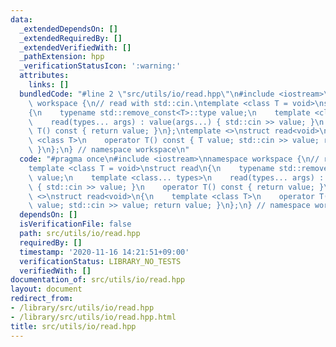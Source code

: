 ```yaml
---
data:
  _extendedDependsOn: []
  _extendedRequiredBy: []
  _extendedVerifiedWith: []
  _pathExtension: hpp
  _verificationStatusIcon: ':warning:'
  attributes:
    links: []
  bundledCode: "#line 2 \"src/utils/io/read.hpp\"\n#include <iostream>\nnamespace\
    \ workspace {\n// read with std::cin.\ntemplate <class T = void>\nstruct read\n\
    {\n    typename std::remove_const<T>::type value;\n    template <class... types>\n\
    \    read(types... args) : value(args...) { std::cin >> value; }\n    operator\
    \ T() const { return value; }\n};\ntemplate <>\nstruct read<void>\n{\n    template\
    \ <class T>\n    operator T() const { T value; std::cin >> value; return value;\
    \ }\n};\n} // namespace workspace\n"
  code: "#pragma once\n#include <iostream>\nnamespace workspace {\n// read with std::cin.\n\
    template <class T = void>\nstruct read\n{\n    typename std::remove_const<T>::type\
    \ value;\n    template <class... types>\n    read(types... args) : value(args...)\
    \ { std::cin >> value; }\n    operator T() const { return value; }\n};\ntemplate\
    \ <>\nstruct read<void>\n{\n    template <class T>\n    operator T() const { T\
    \ value; std::cin >> value; return value; }\n};\n} // namespace workspace\n"
  dependsOn: []
  isVerificationFile: false
  path: src/utils/io/read.hpp
  requiredBy: []
  timestamp: '2020-11-16 14:21:51+09:00'
  verificationStatus: LIBRARY_NO_TESTS
  verifiedWith: []
documentation_of: src/utils/io/read.hpp
layout: document
redirect_from:
- /library/src/utils/io/read.hpp
- /library/src/utils/io/read.hpp.html
title: src/utils/io/read.hpp
---
```

